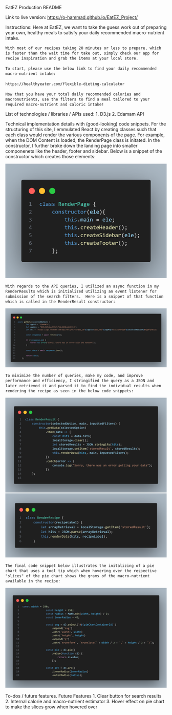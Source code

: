 EatEZ Production README

Link to live version:
    https://o-hammad.github.io/EatEZ_Project/

Instructions:
    Here at EatEZ, we want to take the guess work out of preparing your own, healthy meals to satisfy your daily recommended macro-nutrient intake.

    With most of our recipes taking 20 minutes or less to prepare, which is faster than the wait time for take out, simply check our app for recipe inspiration and grab the items at your local store.

    To start, please use the below link to find your daily recommended macro-nutrient intake:

    https://healthyeater.com/flexible-dieting-calculator

    Now that you have your total daily recommended calories and macronutrients, use the filters to find a meal tailored to your required macro-nutrient and caloric intake!

List of technologies / libraries / APIs used:
    1. D3.js
    2. Edamam API

Technical implementation details with (good-looking) code snippets.
    For the structuring of this site, I emmulated React by creating classes such that each class would render the various components of the page.  For example, when the DOM Content is loaded, the RenderPage class is initated.  In the constructor, I further broke down the landing page into smaller componenets like the header, footer and sidebar.  Below is a snippet of the constructor which creates those elements:

![Alt text](src/assets/images/render_page_constructor.png)

    With regards to the API queries, I utilized an async function in my RenderResults which is initialized utilizing an event listener for submission of the search filters.  Here is a snippet of that function which is called in the RenderResult constructor:

![Alt text](src/assets/images/async_api_query.png)

    To minimize the number of queries, make my code, and improve performance and efficiency, I stringified the query as a JSON and later retrieved it and parsed it to find the individual results when rendering the recipe as seen in the below code snippets: 

![Alt text](src/assets/images/render_result_saving_data_to_local.png)
![Alt text](src/assets/images/render_recipe_using_local_storage.png)

    The final code snippet below illustrates the initalizing of a pie chart that uses a tool tip which when hovering over the respective "slices" of the pie chart shows the grams of the macro-nutrient available in the recipe:

![Alt text](src/assets/images/render_recipe_creating_pie_chart.png)

To-dos / future features.
    Future Features
        1. Clear button for search results
        2. Internal calorie and macro-nutrient estimator
        3. Hover effect on pie chart to make the slices grow when hovered over
